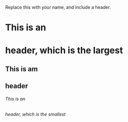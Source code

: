 Replace this with your name, and include a header.

# This is an <h1> header, which is the largest
  
  ## This is am <h2> header
  
  ###### This is an <h6> header, which is the smallest
